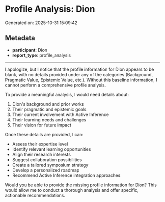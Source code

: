 # Profile Analysis: Dion

Generated on: 2025-10-31 15:09:42

## Metadata

- **participant**: Dion
- **report_type**: profile_analysis

---

I apologize, but I notice that the profile information for Dion appears to be blank, with no details provided under any of the categories (Background, Pragmatic Value, Epistemic Value, etc.). Without this baseline information, I cannot perform a comprehensive profile analysis.

To provide a meaningful analysis, I would need details about:

1. Dion's background and prior works
2. Their pragmatic and epistemic goals
3. Their current involvement with Active Inference
4. Their learning needs and challenges
5. Their vision for future impact

Once these details are provided, I can:
- Assess their expertise level
- Identify relevant learning opportunities
- Align their research interests
- Suggest collaboration possibilities
- Create a tailored symposium strategy
- Develop a personalized roadmap
- Recommend Active Inference integration approaches

Would you be able to provide the missing profile information for Dion? This would allow me to conduct a thorough analysis and offer specific, actionable recommendations.